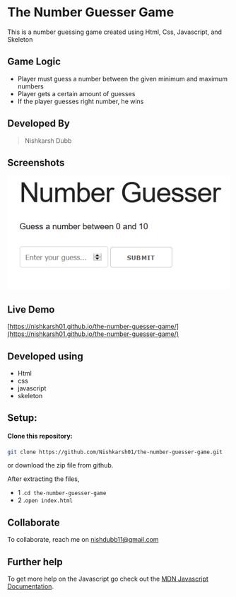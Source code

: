 # The Number Guesser Game
This is a number guessing game created using Html, Css, Javascript, and Skeleton

## Game Logic

- Player must guess a number between the given minimum and maximum numbers
- Player gets a certain amount of guesses
- If the player guesses right number, he wins

## Developed By
> Nishkarsh Dubb

## Screenshots
![App Screenshot](screenshots/1.png)

## Live Demo 
 [https://nishkarsh01.github.io/the-number-guesser-game/](https://nishkarsh01.github.io/the-number-guesser-game/)

## Developed using
* Html
* css
* javascript
* skeleton

## Setup:

#### Clone this repository:

```bash
git clone https://github.com/Nishkarsh01/the-number-guesser-game.git
```
or download the zip file from github.

After extracting the files, 

* 1  .``cd the-number-guesser-game`` 
* 2  .``open index.html``

## Collaborate
To collaborate, reach me on [nishdubb11@gmail.com]()

## Further help

To get more help on the Javascript go check out the [MDN Javascript Documentation](https://developer.mozilla.org/en-US/docs/Web/JavaScript).

